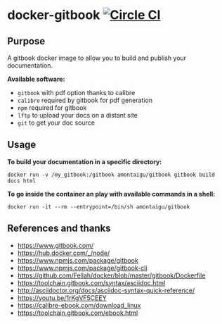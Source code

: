 # docker-gitbook [![Circle CI](https://circleci.com/gh/AlbanMontaigu/docker-gitbook.svg?style=shield)](https://circleci.com/gh/AlbanMontaigu/docker-gitbook)

## Purpose

A gitbook docker image to allow you to build and publish your documentation.

**Available software:**
* ```gitbook``` with pdf option thanks to calibre
* ```calibre``` required by gitbook for pdf generation
* ```npm``` required for gitbook
* ```lftp``` to upload your docs on a distant site
* ```git``` to get your doc source

## Usage

**To build your documentation in a specific directory:**
```
docker run -v /my_gitbook:/gitbook amontaigu/gitbook gitbook build docs html
```

**To go inside the container an play with available commands in a shell:**
```
docker run -it --rm --entrypoint=/bin/sh amontaigu/gitbook
```

## References and thanks

* https://www.gitbook.com/
* https://hub.docker.com/_/node/
* https://www.npmjs.com/package/gitbook
* https://www.npmjs.com/package/gitbook-cli
* https://github.com/Fellah/docker/blob/master/gitbook/Dockerfile
* https://toolchain.gitbook.com/syntax/asciidoc.html
* http://asciidoctor.org/docs/asciidoc-syntax-quick-reference/
* https://youtu.be/1rKgVF5CEEY
* https://calibre-ebook.com/download_linux
* https://toolchain.gitbook.com/ebook.html
